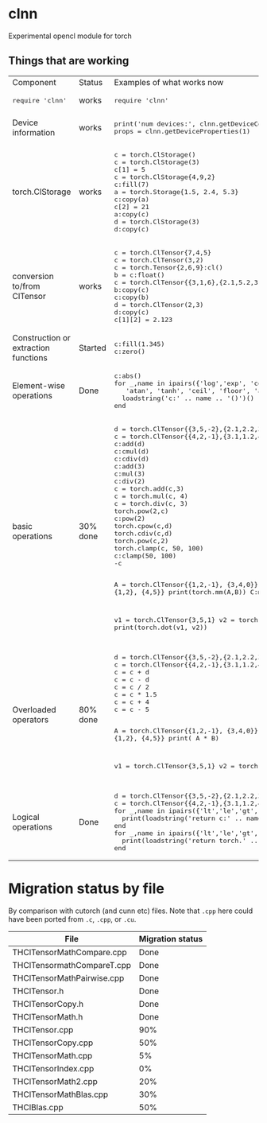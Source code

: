 # clnn
Experimental opencl module for torch

## Things that are working

<table>

<tr><td>Component<td>Status<td>Examples of what works now</tr>

<tr><td><pre>require 'clnn'</pre> <td> works <td><pre>require 'clnn'</pre></tr>

<tr><td>Device information<td>works<td><pre>
print('num devices:', clnn.getDeviceCount())
props = clnn.getDeviceProperties(1)
</pre></tr>

<tr><td> torch.ClStorage <td> works <td><pre>
c = torch.ClStorage()
c = torch.ClStorage(3)
c[1] = 5
c = torch.ClStorage{4,9,2}
c:fill(7)
a = torch.Storage{1.5, 2.4, 5.3}
c:copy(a)
c[2] = 21
a:copy(c)
d = torch.ClStorage(3)
d:copy(c)
</pre></tr>

<tr><td>conversion to/from ClTensor <td>works<td><pre>
c = torch.ClTensor{7,4,5}
c = torch.ClTensor(3,2)
c = torch.Tensor{2,6,9}:cl()
b = c:float()
c = torch.ClTensor{{3,1,6},{2.1,5.2,3.9}}
b:copy(c)
c:copy(b)
d = torch.ClTensor(2,3)
d:copy(c)
c[1][2] = 2.123
</pre></tr>

<tr><td>Construction or extraction functions<td>Started<td><pre>
c:fill(1.345)
c:zero()
</tre></tr>

<tr><td>Element-wise operations<td>Done<td><pre>
c:abs()
for _,name in ipairs({'log','exp', 'cos', 'acos', 'sin', 'asin',
   'atan', 'tanh', 'ceil', 'floor', 'abs', 'round'}) do
  loadstring('c:' .. name .. '()')()
end
</pre>
</tr>

<tr><td>basic operations <td>30% done<td><pre>
d = torch.ClTensor{{3,5,-2},{2.1,2.2,3.9}}
c = torch.ClTensor{{4,2,-1},{3.1,1.2,4.9}}
c:add(d)
c:cmul(d)
c:cdiv(d)
c:add(3)
c:mul(3)
c:div(2)
c = torch.add(c,3)
c = torch.mul(c, 4)
c = torch.div(c, 3)
torch.pow(2,c)
c:pow(2)
torch.cpow(c,d)
torch.cdiv(c,d)
torch.pow(c,2)
torch.clamp(c, 50, 100)
c:clamp(50, 100)
-c

A = torch.ClTensor{{1,2,-1},
                   {3,4,0}}
B = torch.ClTensor{{0,1},
                   {1,2},
                   {4,5}}
print(torch.mm(A,B))
C:mm(A,B)

v1 = torch.ClTensor{3,5,1}
v2 = torch.ClTensor{2,4,8}
print(torch.dot(v1, v2))
</pre></tr>

<tr><td>Overloaded operators <td>80% done<td><pre>
d = torch.ClTensor{{3,5,-2},{2.1,2.2,3.9}}
c = torch.ClTensor{{4,2,-1},{3.1,1.2,4.9}}
c = c + d
c = c - d
c = c / 2
c = c * 1.5
c = c + 4
c = c - 5

A = torch.ClTensor{{1,2,-1},
                   {3,4,0}}
B = torch.ClTensor{{0,1},
                   {1,2},
                   {4,5}}
print( A * B)

v1 = torch.ClTensor{3,5,1}
v2 = torch.ClTensor{2,4,8}
print(v1 * v2)
</pre></tr>

<tr><td>Logical operations <td>Done<td><pre>
d = torch.ClTensor{{3,5,-2},{2.1,2.2,3.9}}
c = torch.ClTensor{{4,2,-1},{3.1,1.2,4.9}}
for _,name in ipairs({'lt','le','gt','ge','ne','eq'}) do
  print(loadstring('return c:' .. name .. '(5)')())
end
for _,name in ipairs({'lt','le','gt','ge','ne','eq'}) do
  print(loadstring('return torch.' .. name .. '(c,d)')())
end
</pre></tr>

</table>

# Migration status by file

By comparison with cutorch (and cunn etc) files.  Note that `.cpp` here could have been ported from `.c`, `.cpp`, or `.cu`.

| File | Migration status |
|---|---|
| THClTensorMathCompare.cpp | Done |
| THClTensormathCompareT.cpp | Done |
| THClTensorMathPairwise.cpp | Done |
| THClTensor.h | Done |
| THClTensorCopy.h | Done |
| THClTensorMath.h | Done |
| THClTensor.cpp | 90% |
| THClTensorCopy.cpp | 50% |
| THClTensorMath.cpp | 5% |
| THClTensorIndex.cpp | 0% |
| THClTensorMath2.cpp | 20% |
| THClTensorMathBlas.cpp | 30% |
| THClBlas.cpp | 50% |


